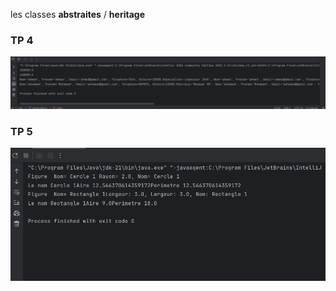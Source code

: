 les classes **abstraites** / **heritage** 

<h3>TP 4</h3>

<img src="tp4.PNG">
<br>

<h3>TP 5</h3>

<img src="tp5.PNG">
<br>